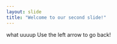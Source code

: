 ```yaml
---
layout: slide
title: "Welcome to our second slide!"
---
```

what uuuup
Use the left arrow to go back!
